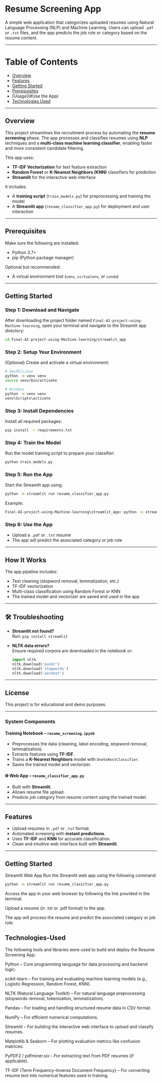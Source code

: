 
# Resume Screening App

A simple web application that categorizes uploaded resumes using Natural Language Processing (NLP) and Machine Learning. Users can upload `.pdf` or `.txt` files, and the app predicts the job role or category based on the resume content.

---
# Table of Contents

- [Overview](#overview)
- [Features](#features)
- [Getting Started](#getting-started)
- [Prerequisites](#prerequisites)
- [Usage](#Use the App)
- [Technologies Used](#technologies-used)

---
## Overview
This project streamlines the recruitment process by automating the **resume screening** phase. The app processes and classifies resumes using **NLP** techniques and a **multi-class machine learning classifier**, enabling faster and more consistent candidate filtering.

This app uses:

- **TF-IDF Vectorization** for text feature extraction
- **Random Forest** or **K-Nearest Neighbors (KNN)** classifiers for prediction
- **Streamlit** for the interactive web interface

It includes:

- A **training script** (`train_models.py`) for preprocessing and training the model
- A **Streamlit app** (`resume_classifier_app.py`) for deployment and user interaction

---

## Prerequisites

Make sure the following are installed:

- Python 3.7+
- pip (Python package manager)

Optional but recommended:

- A virtual environment tool (`venv`, `virtualenv`, or `conda`)

---

## Getting Started

### Step 1: Download and Navigate

After downloading the project folder named `Final-AI-project-using-Machine-learning`, open your terminal and navigate to the Streamlit app directory:

```bash
cd Final-AI-project-using-Machine-learning/streamlit_app
```

### Step 2: Setup Your Environment

(Optional) Create and activate a virtual environment:

```bash
# macOS/Linux
python -m venv venv
source venv/bin/activate

# Windows
python -m venv venv
venv\Scripts\activate
```

### Step 3: Install Dependencies

Install all required packages:

```bash
pip install -r requirements.txt
```

### Step 4: Train the Model

Run the model training script to prepare your classifier:

```bash
python train_models.py
```

### Step 5: Run the App

Start the Streamlit app using:

```bash
python -m streamlit run resume_classifier_app.py
```

Example:

```bash
Final-AI-project-using-Machine-learning\streamlit_app> python -m streamlit run resume_classifier_app.py
```

### Step 6: Use the App

- Upload a `.pdf` or `.txt` resume
- The app will predict the associated category or job role

---

## How It Works

The app pipeline includes:

- Text cleaning (stopword removal, lemmatization, etc.)
- TF-IDF vectorization
- Multi-class classification using Random Forest or KNN
- The trained model and vectorizer are saved and used in the app

---

## 🛠 Troubleshooting

- **Streamlit not found?**  
  Run: `pip install streamlit`

- **NLTK data errors?**  
  Ensure required corpora are downloaded in the notebook or:

  ```python
  import nltk
  nltk.download('punkt')
  nltk.download('stopwords')
  nltk.download('wordnet')
  ```

---

## License

This project is for educational and demo purposes.

---

### System Components

#### Training Notebook – `resume_screening.ipynb`
- Preprocesses the data (cleaning, label encoding, stopword removal, lemmatization).
- Extracts features using **TF-IDF**.
- Trains a **K-Nearest Neighbors** model with `OneVsRestClassifier`.
- Saves the trained model and vectorizer.

#### 🌐 Web App – `resume_classifier_app.py`
- Built with **Streamlit**.
- Allows resume file upload.
- Predicts job category from resume content using the trained model.

---

## Features

- Upload resumes in `.pdf` or `.txt` format.
- Automated screening with **instant predictions**.
- Uses **TF-IDF** and **KNN** for accurate classification.
- Clean and intuitive web interface built with **Streamlit**.

---

## Getting Started

Streamlit Web App
Run the Streamlit web app using the following command:

```bash
python -m streamlit run resume_classifier_app.py

```
Access the app in your web browser by following the link provided in the terminal.

Upload a resume (in .txt or .pdf format) to the app.

The app will process the resume and predict the associated category or job role.

## Technologies-Used
The following tools and libraries were used to build and deploy the Resume Screening App:

Python – Core programming language for data processing and backend logic.

scikit-learn – For training and evaluating machine learning models (e.g., Logistic Regression, Random Forest, KNN).

NLTK (Natural Language Toolkit) – For natural language preprocessing (stopwords removal, tokenization, lemmatization).

Pandas – For loading and handling structured resume data in CSV format.

NumPy – For efficient numerical computations.

Streamlit – For building the interactive web interface to upload and classify resumes.

Matplotlib & Seaborn – For plotting evaluation metrics like confusion matrices.

PyPDF2 / pdfminer.six – For extracting text from PDF resumes (if applicable).

TF-IDF (Term Frequency–Inverse Document Frequency) – For converting resume text into numerical features used in training.